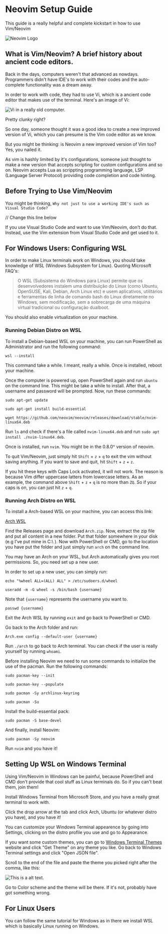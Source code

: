 # Neovim Setup Guide

This guide is a really helpful and complete kickstart in how to use Vim/Neovim

![Neovim Logo](https://i.imgur.com/P8AtcKX.jpeg)

## What is Vim/Neovim? A brief history about ancient code editors.

Back in the days, computers weren't that advanced as nowdays. Programmers didn't have IDE's to work with their codes and the auto-complete functionality was a dream away.

In order to work with code, they had to use Vi, which is a ancient code editor that makes use of the terminal. Here's an image of Vi:

![Vi in a really old computer.](https://i.imgur.com/C8jYSgX.png)

Pretty clunky right?

So one day, someone thought it was a good idea to create a new improved version of Vi, which you can presume is the Vim code editor as we know.

But you might be thinking: is Neovim a new improved version of Vim too? Yes, you nailed it.

As vim is hashly limited by it's configurations, someone just thought to make a new version that accepts scripting for custom configurations and so on. Neovim accepts Lua as scrippting programming language, LSP (Language Server Protocol) providing code completion and code hinting.

## Before Trying to Use Vim/Neovim

You might be thinking, `Why not just to use a working IDE's such as Visual Studio Code?`

// Change this line below

If you use Visual Studio Code and want to use Vim/Neovim, don't do that. Instead, use the Vim extension from Visual Studio Code and get used to it. 

## For Windows Users: Configuring WSL

In order to make Linux terminals work on Windows, you should take knowledge of WSL (Windows Subsystem for Linux). Quoting Microsoft FAQ's:

> O WSL (Subsistema do Windows para Linux) permite que os desenvolvedores instalem uma distribuição do Linux (como Ubuntu, OpenSUSE, Kali, Debian, Arch Linux etc) e usem aplicativos, utilitários e ferramentas de linha de comando bash do Linux diretamente no Windows, sem modificação, sem a sobrecarga de uma máquina virtual tradicional ou configuração dualboot.

You should also enable virtualization on your machine.

### Running Debian Distro on WSL

To install a Debian-based WSL on your machine, you can run PowerShell as Administrator and run the following command:

``wsl --install``

This command take a while. I meant, really a while. Once is installed, reboot your machine.

Once the computer is powered up, open PowerShell again and run `ubuntu` on the command line. This might be take a while to install. After that, a username and password will be prompted. Now, run these commands:

``sudo apt-get update``

``sudo apt-get install build-essential``

``wget https://github.com/neovim/neovim/releases/download/stable/nvim-linux64.deb``

Run `ls` and check if there's a file called `nvim-linux64.deb` and run `sudo apt install ./nvim-linux64.deb`.

Once is installed, run `nvim`. You might be in the 0.8.0^ version of neovim.

To quit Vim/Neovim, just simply hit `Shift` + `z` + `q` to exit the vim without saving anything. If you want to save and quit, hit `Shift` + `z` + `z`. 

If you hit these keys with Caps Lock activated, it will not work. The reason is because Vim differ uppercase latters from lowercase letters. As an example, the command above `Shift` + `z` + `q` is no more than `ZQ`. So if your caps is on, you can just hit `z` + `q`.

### Running Arch Distro on WSL

To install a Arch-based WSL on your machine, you can access this link:

[Arch WSL](https://markdownlivepreview.com/)

Find the Releases page and download `Arch.zip`. Now, extract the zip file and put all content in a new folder. Put that folder somewhere in your disk (e.g I've put mine in C:\ ). Now with PowerShell or CMD, go to the location you have put the folder and just simply run `arch` on the command line.

You may have an Arch on your WSL, but Arch automatically gives you root permissions. So, you need set up a new user.

In order to set up a new user, you can simply run:

`echo "%wheel ALL=(ALL) ALL" > /etc/sudoers.d/wheel`

`useradd -m -G wheel -s /bin/bash {username}`

Note that `{username}` represents the username you want to.

`passwd {username}`

Exit the Arch WSL by running `exit` and go back to PowerShell or CMD.

Go back to the Arch folder and run:

`Arch.exe config --default-user {username}`

Run `./arch` to go back to Arch terminal. You can check if the user is really yourself by running `whoami`.

Before installing Neovim we need to run some commands to initialize the use of the pacman. Run the following commands:

``sudo pacman-key --init``

``sudo pacman-key --populate``

``sudo pacman -Sy archlinux-keyring``

``sudo pacman -Su``

Install the build-essential pack:

``sudo pacman -S base-devel``

And finally, install Neovim:

``sudo pacman -Sy neovim``

Run `nvim` and you have it!

## Setting Up WSL on Windows Terminal

Using Vim/Neovim in Windows can be painful, because PowerShell and CMD don't provide that cool stuff as Linux terminals do. So if you can't beat them, join them!

Install Windows Terminal from Microsoft Store, and you have a really great terminal to work with.

Click the drop arrow at the tab and click Arch, Ubuntu (or whatever distro you have), and you have it!

You can customize your Windows Terminal appearence by going into Settings, clicking on the distro profile you use and go to Appearance.

If you want some custom themes, you can go to [Windows Terminal Themes](https://windowsterminalthemes.dev/) website and click "Get Theme" on any theme you like. Go back to Windows Terminal settings and click "Open JSON file".

Scroll to the end of the file and paste the theme you picked right after the comma, like this:

![This is a alt text.](https://i.imgur.com/xQX1zeZ.gif)

Go to Color scheme and the theme will be there. If it's not, probably have got something wrong.

## For Linux Users

You can follow the same tutorial for Windows as in there we install WSL which is basically Linux running on Windows.
